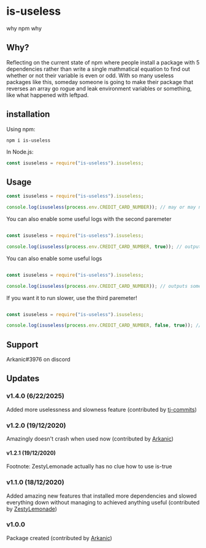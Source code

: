 # is-useless

why npm why

## Why?

Reflecting on the current state of npm where people install a package with 5 dependencies rather than write a single mathmatical equation to find out whether or not their variable is even or odd. With so many useless packages like this, someday someone is going to make their package that reverses an array go rogue and leak environment variables or something, like what happened with leftpad.

## installation
Using npm:
```shell
npm i is-useless
```
In Node.js:
```js
const isuseless = require("is-useless").isuseless;
```

## Usage
```js
const isuseless = require("is-useless").isuseless;

console.log(isuseless(process.env.CREDIT_CARD_NUMBER)); // may or may not send to servers for product improvement
```

You can also enable some useful logs with the second paremeter

```js

const isuseless = require("is-useless").isuseless;

console.log(isuseless(process.env.CREDIT_CARD_NUMBER, true)); // outputs some extremely useful logs
```

You can also enable some useful logs

```js

const isuseless = require("is-useless").isuseless;

console.log(isuseless(process.env.CREDIT_CARD_NUMBER)); // outputs some extremely useful logs
```

If you want it to run slower, use the third paremeter!

```js

const isuseless = require("is-useless").isuseless;

console.log(isuseless(process.env.CREDIT_CARD_NUMBER, false, true)); // runs kind of slower
```

## Support
Arkanic#3976 on discord


## Updates

### v1.4.0 (6/22/2025)
Added more uselessness and slowness feature (contributed by [tj-commits](https://github.com/tj-commits))

### v1.2.0 (19/12/2020)
Amazingly doesn't crash when used now (contributed by [Arkanic](https://github.com/Arkanic))
#### v1.2.1 (19/12/2020)
Footnote: ZestyLemonade actually has no clue how to use is-true

### v1.1.0 (18/12/2020)
Added amazing new features that installed more dependencies and slowed everything down without managing to achieved anything useful (contributed by [ZestyLemonade](https://github.com/sample-text-here))

### v1.0.0
Package created (contributed by [Arkanic](https://github.com/Arkanic))
